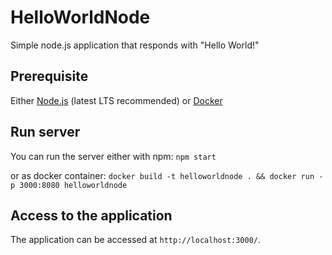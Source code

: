 # HelloWorldNode

Simple node.js application that responds with "Hello World!"

## Prerequisite
Either [Node.js](https://nodejs.org/en/) (latest LTS recommended) or [Docker](https://www.docker.com/)

## Run server

You can run the server either with npm:
`npm start`

or as docker container:
`docker build -t helloworldnode . && docker run -p 3000:8080 helloworldnode`

## Access to the application

The application can be accessed at `http://localhost:3000/`.
